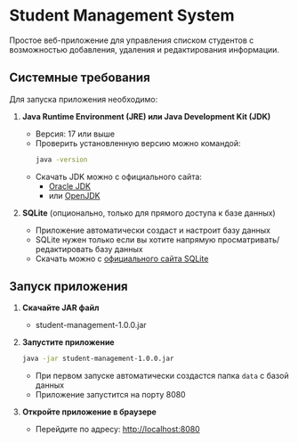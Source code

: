 # Student Management System

Простое веб-приложение для управления списком студентов с возможностью добавления, удаления и редактирования информации.

## Системные требования

Для запуска приложения необходимо:

1. **Java Runtime Environment (JRE) или Java Development Kit (JDK)**
   - Версия: 17 или выше
   - Проверить установленную версию можно командой:
     ```bash
     java -version
     ```
   - Скачать JDK можно с официального сайта:
     - [Oracle JDK](https://www.oracle.com/java/technologies/downloads/)
     - или [OpenJDK](https://adoptium.net/)

2. **SQLite** (опционально, только для прямого доступа к базе данных)
   - Приложение автоматически создаст и настроит базу данных
   - SQLite нужен только если вы хотите напрямую просматривать/редактировать базу данных
   - Скачать можно с [официального сайта SQLite](https://www.sqlite.org/download.html)

## Запуск приложения

1. **Скачайте JAR файл**
   - student-management-1.0.0.jar

2. **Запустите приложение**
   ```bash
   java -jar student-management-1.0.0.jar
   ```
   - При первом запуске автоматически создастся папка `data` с базой данных
   - Приложение запустится на порту 8080

3. **Откройте приложение в браузере**
   - Перейдите по адресу: [http://localhost:8080](http://localhost:8080)

